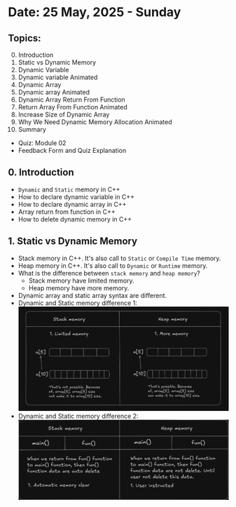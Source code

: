 # Date: 25 May, 2025 - Sunday

## Topics:
0. Introduction
1. Static vs Dynamic Memory
2. Dynamic Variable
3. Dynamic variable Animated
4. Dynamic Array
5. Dynamic array Animated
6. Dynamic Array Return From Function
7. Return Array From Function Animated
8. Increase Size of Dynamic Array
9. Why We Need Dynamic Memory Allocation Animated
10. Summary
- Quiz: Module 02
- Feedback Form and Quiz Explanation

## 0. Introduction
- `Dynamic` and `Static` memory in C++
- How to declare dynamic variable in C++
- How to declare dynamic array in C++
- Array return from function in C++
- How to delete dynamic memory in C++

## 1. Static vs Dynamic Memory
- Stack memory in C++. It's also call to `Static` or `Compile Time` memory.
- Heap memory in C++. It's also call to `Dynamic` or `Runtime` memory.
- What is the difference between `stack memory` and `heap memory`?
    - Stack memory have limited memory.
    - Heap memory have more memory.
- Dynamic array and static array syntax are different.
- Dynamic and Static memory difference 1:
![difference 1 drawing](./images/drawing.png)
- Dynamic and Static memory difference 2:
![difference 2 drawing](./images/drawing2.png)